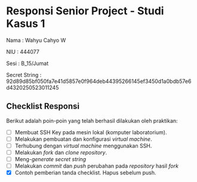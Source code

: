 # Responsi Senior Project - Studi Kasus 1

Nama : Wahyu Cahyo W

NIU : 444077

Sesi : B_15/Jumat

Secret String : 92d89d85bf050fa7e41d5857e0f964deb44395266145ef3450d1a0bdb57e6d4320250523011245

## Checklist Responsi

Berikut adalah poin-poin yang telah berhasil dilakukan oleh praktikan:

- [ ] Membuat SSH Key pada mesin lokal (komputer laboratorium).
- [ ] Melakukan pembuatan dan konfigurasi _virtual machine_.
- [ ] Terhubung dengan _virtual machine_ menggunakan SSH.
- [ ] Melakukan _fork_ dan _clone_ _repository_.
- [ ] Meng-_generate_ _secret string_
- [ ] Melakukan _commit_ dan _push_ perubahan pada _repository_ hasil _fork_
- [x] Contoh pemberian tanda checklist. Hapus sebelum push.
